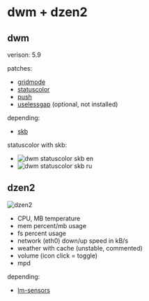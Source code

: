 dwm + dzen2
===========

dwm
---

verison: 5.9

patches:

 * [gridmode](http://dwm.suckless.org/patches/gridmode)
 * [statuscolor](http://dwm.suckless.org/patches/statuscolors)
 * [push](http://dwm.suckless.org/patches/push)
 * [uselessgap](http://dwm.suckless.org/patches/uselessgap) (optional, not installed)

depending:

 * [skb](https://github.com/polachok/skb)

statuscolor with skb:

 * ![dwm statuscolor skb en](https://lh5.googleusercontent.com/-4EfhPoZZKGM/TnEtZlFRbbI/AAAAAAAAAdU/NqZk9BEi_7c/s800/dwm-statuscolor-skb-en.png "skb en")
 * ![dwm statuscolor skb ru](https://lh4.googleusercontent.com/-CuqeTPkzz6Y/TnEtZgi4CbI/AAAAAAAAAdY/v1isBwqx3YU/s800/dwm-statuscolor-skb-ru.png "skb ru")

dzen2
-----

![dzen2](https://lh3.googleusercontent.com/-Vu-kTSNaxS8/TnEzqCJ92TI/AAAAAAAAAd4/3Dh5K2GdjAo/s900/dzen2-bottom-short.png)

 * CPU, MB temperature
 * mem percent/mb usage
 * fs percent usage
 * network (eth0) down/up speed in kB/s
 * weather with cache (unstable, commented)
 * volume (icon click = toggle)
 * mpd

depending:

 * [lm-sensors](http://www.lm-sensors.org/)
